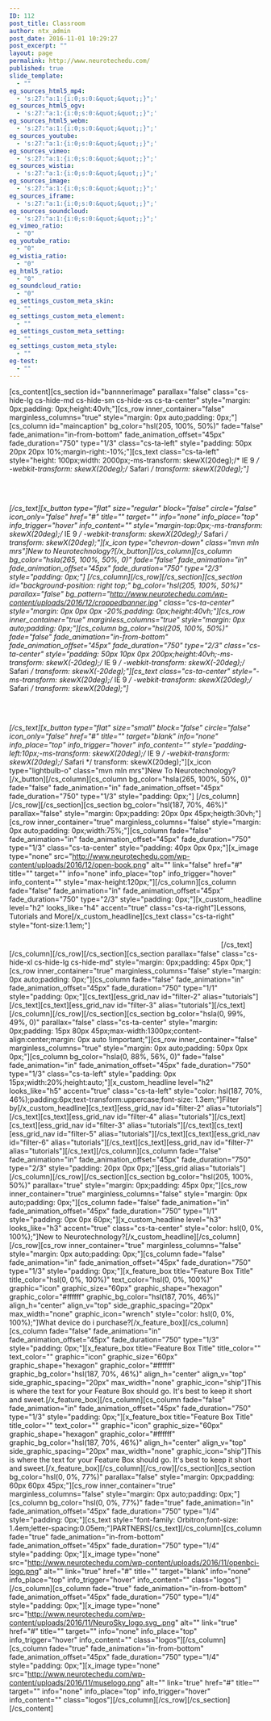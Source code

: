 ```yaml
---
ID: 112
post_title: Classroom
author: ntx_admin
post_date: 2016-11-01 10:29:27
post_excerpt: ""
layout: page
permalink: http://www.neurotechedu.com/
published: true
slide_template:
  - ""
eg_sources_html5_mp4:
  - 's:27:"a:1:{i:0;s:0:&quot;&quot;;}";'
eg_sources_html5_ogv:
  - 's:27:"a:1:{i:0;s:0:&quot;&quot;;}";'
eg_sources_html5_webm:
  - 's:27:"a:1:{i:0;s:0:&quot;&quot;;}";'
eg_sources_youtube:
  - 's:27:"a:1:{i:0;s:0:&quot;&quot;;}";'
eg_sources_vimeo:
  - 's:27:"a:1:{i:0;s:0:&quot;&quot;;}";'
eg_sources_wistia:
  - 's:27:"a:1:{i:0;s:0:&quot;&quot;;}";'
eg_sources_image:
  - 's:27:"a:1:{i:0;s:0:&quot;&quot;;}";'
eg_sources_iframe:
  - 's:27:"a:1:{i:0;s:0:&quot;&quot;;}";'
eg_sources_soundcloud:
  - 's:27:"a:1:{i:0;s:0:&quot;&quot;;}";'
eg_vimeo_ratio:
  - "0"
eg_youtube_ratio:
  - "0"
eg_wistia_ratio:
  - "0"
eg_html5_ratio:
  - "0"
eg_soundcloud_ratio:
  - "0"
eg_settings_custom_meta_skin:
  - ""
eg_settings_custom_meta_element:
  - ""
eg_settings_custom_meta_setting:
  - ""
eg_settings_custom_meta_style:
  - ""
eg-test:
  - ""
---
```

[cs_content][cs_section id="bannnerimage" parallax="false" class="cs-hide-lg cs-hide-md cs-hide-sm cs-hide-xs cs-ta-center" style="margin: 0px;padding: 0px;height:40vh;"][cs_row inner_container="false" marginless_columns="true" style="margin: 0px auto;padding: 0px;"][cs_column id="maincaption" bg_color="hsl(205, 100%, 50%)" fade="false" fade_animation="in-from-bottom" fade_animation_offset="45px" fade_duration="750" type="1/3" class="cs-ta-left" style="padding: 50px 20px 20px 10%;margin-right:-10%;"][cs_text class="cs-ta-left" style="height: 100px;width: 2000px;-ms-transform: skewX(20deg);/* IE 9 */    -webkit-transform: skewX(20deg);/* Safari */    transform: skewX(20deg);"]<h3><span style="color: #ffffff; font-family: 'Open Sans'; font-weight: 100;">Online Education Portal for
Neurotechnology</span></h3>[/cs_text][x_button type="flat" size="regular" block="false" circle="false" icon_only="false" href="#" title="" target="" info="none" info_place="top" info_trigger="hover" info_content="" style="margin-top:0px;-ms-transform: skewX(20deg);/* IE 9 */    -webkit-transform: skewX(20deg);/* Safari */    transform: skewX(20deg);"][x_icon type="chevron-down" class="mvn mln mrs"]New to Neurotechnology?[/x_button][/cs_column][cs_column bg_color="hsla(265, 100%, 50%, 0)" fade="false" fade_animation="in" fade_animation_offset="45px" fade_duration="750" type="2/3" style="padding: 0px;"]&nbsp;[/cs_column][/cs_row][/cs_section][cs_section id="background-position: right top;" bg_color="hsl(205, 100%, 50%)" parallax="false" bg_pattern="http://www.neurotechedu.com/wp-content/uploads/2016/12/croppedbanner.jpg" class="cs-ta-center" style="margin: 0px 0px 0px -20%;padding: 0px;height:40vh;"][cs_row inner_container="true" marginless_columns="true" style="margin: 0px auto;padding: 0px;"][cs_column bg_color="hsl(205, 100%, 50%)" fade="false" fade_animation="in-from-bottom" fade_animation_offset="45px" fade_duration="750" type="2/3" class="cs-ta-center" style="padding: 50px 10px 0px 200px;height:40vh;-ms-transform: skewX(-20deg);/* IE 9 */    -webkit-transform: skewX(-20deg);/* Safari */    transform: skewX(-20deg);"][cs_text class="cs-ta-center" style="-ms-transform: skewX(20deg);/* IE 9 */    -webkit-transform: skewX(20deg);/* Safari */    transform: skewX(20deg);"]<h3><span style="color: #ffffff; font-family: 'Open Sans'; font-weight: 100;">Online Education Portal for
Neurotechnology</span></h3>[/cs_text][x_button type="flat" size="small" block="false" circle="false" icon_only="false" href="#" title="" target="blank" info="none" info_place="top" info_trigger="hover" info_content="" style="padding-left:10px;-ms-transform: skewX(20deg);/* IE 9 */    -webkit-transform: skewX(20deg);/* Safari */    transform: skewX(20deg);"][x_icon type="lightbulb-o" class="mvn mln mrs"]New To Neurotechnology?[/x_button][/cs_column][cs_column bg_color="hsla(265, 100%, 50%, 0)" fade="false" fade_animation="in" fade_animation_offset="45px" fade_duration="750" type="1/3" style="padding: 0px;"]&nbsp;[/cs_column][/cs_row][/cs_section][cs_section bg_color="hsl(187, 70%, 46%)" parallax="false" style="margin: 0px;padding: 20px 0px 45px;heigth:30vh;"][cs_row inner_container="true" marginless_columns="false" style="margin: 0px auto;padding: 0px;width:75%;"][cs_column fade="false" fade_animation="in" fade_animation_offset="45px" fade_duration="750" type="1/3" class="cs-ta-center" style="padding: 40px 0px 0px;"][x_image type="none" src="http://www.neurotechedu.com/wp-content/uploads/2016/12/open-book.png" alt="" link="false" href="#" title="" target="" info="none" info_place="top" info_trigger="hover" info_content="" style="max-height:120px;"][/cs_column][cs_column fade="false" fade_animation="in" fade_animation_offset="45px" fade_duration="750" type="2/3" style="padding: 0px;"][x_custom_headline level="h2" looks_like="h4" accent="true" class="cs-ta-right"]Lessons, Tutorials and More[/x_custom_headline][cs_text class="cs-ta-right" style="font-size:1.1em;"]<span style="color: #ffffff;font-family:'Open Sans'">Neurotechedu is your online platform for tutorials, projects and lessons for everything Neurotechnology. Whether you are a beginner or more advanced we have material that can help you.
</span>[/cs_text][/cs_column][/cs_row][/cs_section][cs_section parallax="false" class="cs-hide-xl cs-hide-lg cs-hide-md" style="margin: 0px;padding: 45px 0px;"][cs_row inner_container="true" marginless_columns="false" style="margin: 0px auto;padding: 0px;"][cs_column fade="false" fade_animation="in" fade_animation_offset="45px" fade_duration="750" type="1/1" style="padding: 0px;"][cs_text][ess_grid_nav id="filter-2"  alias="tutorials"][/cs_text][cs_text][ess_grid_nav id="filter-3"  alias="tutorials"][/cs_text][/cs_column][/cs_row][/cs_section][cs_section bg_color="hsla(0, 99%, 49%, 0)" parallax="false" class="cs-ta-center" style="margin: 0px;padding: 15px 80px 45px;max-width:1300px;content-align:center;margin: 0px auto !important;"][cs_row inner_container="false" marginless_columns="true" style="margin: 0px auto;padding: 50px 0px 0px;"][cs_column bg_color="hsla(0, 88%, 56%, 0)" fade="false" fade_animation="in" fade_animation_offset="45px" fade_duration="750" type="1/3" class="cs-ta-left" style="padding: 0px 15px;width:20%;height:auto;"][x_custom_headline level="h2" looks_like="h5" accent="true" class="cs-ta-left" style="color: hsl(187, 70%, 46%);padding:6px;text-transform:uppercase;font-size: 1.3em;"]Filter by[/x_custom_headline][cs_text][ess_grid_nav id="filter-2"  alias="tutorials"][/cs_text][cs_text][ess_grid_nav id="filter-4"  alias="tutorials"][/cs_text][cs_text][ess_grid_nav id="filter-3"  alias="tutorials"][/cs_text][cs_text][ess_grid_nav id="filter-5"  alias="tutorials"][/cs_text][cs_text][ess_grid_nav id="filter-6"  alias="tutorials"][/cs_text][cs_text][ess_grid_nav id="filter-7"  alias="tutorials"][/cs_text][/cs_column][cs_column fade="false" fade_animation="in" fade_animation_offset="45px" fade_duration="750" type="2/3" style="padding: 20px 0px 0px;"][ess_grid alias="tutorials"][/cs_column][/cs_row][/cs_section][cs_section bg_color="hsl(205, 100%, 50%)" parallax="true" style="margin: 0px;padding: 45px 0px;"][cs_row inner_container="true" marginless_columns="false" style="margin: 0px auto;padding: 0px;"][cs_column fade="false" fade_animation="in" fade_animation_offset="45px" fade_duration="750" type="1/1" style="padding: 0px 0px 60px;"][x_custom_headline level="h3" looks_like="h3" accent="true" class="cs-ta-center" style="color: hsl(0, 0%, 100%);"]New to Neurotechnology?[/x_custom_headline][/cs_column][/cs_row][cs_row inner_container="true" marginless_columns="false" style="margin: 0px auto;padding: 0px;"][cs_column fade="false" fade_animation="in" fade_animation_offset="45px" fade_duration="750" type="1/3" style="padding: 0px;"][x_feature_box title="Feature Box Title" title_color="hsl(0, 0%, 100%)" text_color="hsl(0, 0%, 100%)" graphic="icon" graphic_size="60px" graphic_shape="hexagon" graphic_color="#ffffff" graphic_bg_color="hsl(187, 70%, 46%)" align_h="center" align_v="top" side_graphic_spacing="20px" max_width="none" graphic_icon="wrench"  style="color: hsl(0, 0%, 100%);"]What device do i purchase?[/x_feature_box][/cs_column][cs_column fade="false" fade_animation="in" fade_animation_offset="45px" fade_duration="750" type="1/3" style="padding: 0px;"][x_feature_box title="Feature Box Title" title_color="" text_color="" graphic="icon" graphic_size="60px" graphic_shape="hexagon" graphic_color="#ffffff" graphic_bg_color="hsl(187, 70%, 46%)" align_h="center" align_v="top" side_graphic_spacing="20px" max_width="none" graphic_icon="ship"]This is where the text for your Feature Box should go. It&apos;s best to keep it short and sweet.[/x_feature_box][/cs_column][cs_column fade="false" fade_animation="in" fade_animation_offset="45px" fade_duration="750" type="1/3" style="padding: 0px;"][x_feature_box title="Feature Box Title" title_color="" text_color="" graphic="icon" graphic_size="60px" graphic_shape="hexagon" graphic_color="#ffffff" graphic_bg_color="hsl(187, 70%, 46%)" align_h="center" align_v="top" side_graphic_spacing="20px" max_width="none" graphic_icon="ship"]This is where the text for your Feature Box should go. It&apos;s best to keep it short and sweet.[/x_feature_box][/cs_column][/cs_row][/cs_section][cs_section bg_color="hsl(0, 0%, 77%)" parallax="false" style="margin: 0px;padding: 60px 60px 45px;"][cs_row inner_container="true" marginless_columns="false" style="margin: 0px auto;padding: 0px;"][cs_column bg_color="hsl(0, 0%, 77%)" fade="true" fade_animation="in" fade_animation_offset="45px" fade_duration="750" type="1/4" style="padding: 0px;"][cs_text style="font-family: Orbitron;font-size: 1.4em;letter-spacing:0.05em;"]PARTNERS[/cs_text][/cs_column][cs_column fade="true" fade_animation="in-from-bottom" fade_animation_offset="45px" fade_duration="750" type="1/4" style="padding: 0px;"][x_image type="none" src="http://www.neurotechedu.com/wp-content/uploads/2016/11/openbci-logo.png" alt="" link="true" href="#" title="" target="blank" info="none" info_place="top" info_trigger="hover" info_content="" class="logos"][/cs_column][cs_column fade="true" fade_animation="in-from-bottom" fade_animation_offset="45px" fade_duration="750" type="1/4" style="padding: 0px;"][x_image type="none" src="http://www.neurotechedu.com/wp-content/uploads/2016/11/NeuroSky_logo.svg_.png" alt="" link="true" href="#" title="" target="" info="none" info_place="top" info_trigger="hover" info_content="" class="logos"][/cs_column][cs_column fade="true" fade_animation="in-from-bottom" fade_animation_offset="45px" fade_duration="750" type="1/4" style="padding: 0px;"][x_image type="none" src="http://www.neurotechedu.com/wp-content/uploads/2016/11/muselogo.png" alt="" link="true" href="#" title="" target="" info="none" info_place="top" info_trigger="hover" info_content="" class="logos"][/cs_column][/cs_row][/cs_section][/cs_content]